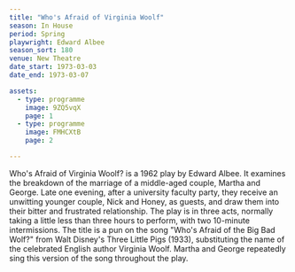 ```yaml
---
title: "Who's Afraid of Virginia Woolf"
season: In House
period: Spring
playwright: Edward Albee
season_sort: 180
venue: New Theatre
date_start: 1973-03-03
date_end: 1973-03-07

assets:
  - type: programme
    image: 9ZQ5vqX
    page: 1
  - type: programme
    image: FMHCXtB
    page: 2

---
```


Who's Afraid of Virginia Woolf? is a 1962 play by Edward Albee. It examines the breakdown of the marriage of a middle-aged couple, Martha and George. Late one evening, after a university faculty party, they receive an unwitting younger couple, Nick and Honey, as guests, and draw them into their bitter and frustrated relationship. The play is in three acts, normally taking a little less than three hours to perform, with two 10-minute intermissions. The title is a pun on the song "Who's Afraid of the Big Bad Wolf?" from Walt Disney's Three Little Pigs (1933), substituting the name of the celebrated English author Virginia Woolf. Martha and George repeatedly sing this version of the song throughout the play.

